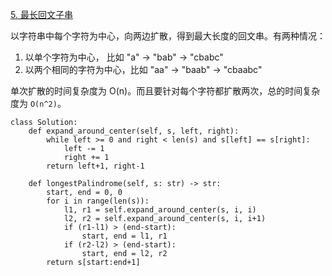 [5. 最长回文子串](https://leetcode-cn.com/problems/longest-palindromic-substring/)

以字符串中每个字符为中心，向两边扩散，得到最大长度的回文串。有两种情况：

1. 以单个字符为中心， 比如 "a" -> "bab" -> "cbabc"
2. 以两个相同的字符为中心，比如 "aa" -> "baab" -> "cbaabc"

单次扩散的时间复杂度为 O(n)。而且要针对每个字符都扩散两次，总的时间复杂度为 `O(n^2)`。

```
class Solution:
    def expand_around_center(self, s, left, right):
        while left >= 0 and right < len(s) and s[left] == s[right]:
            left -= 1
            right += 1
        return left+1, right-1

    def longestPalindrome(self, s: str) -> str:
        start, end = 0, 0
        for i in range(len(s)):
            l1, r1 = self.expand_around_center(s, i, i)
            l2, r2 = self.expand_around_center(s, i, i+1)
            if (r1-l1) > (end-start):
                start, end = l1, r1
            if (r2-l2) > (end-start):
                start, end = l2, r2
        return s[start:end+1]
```
